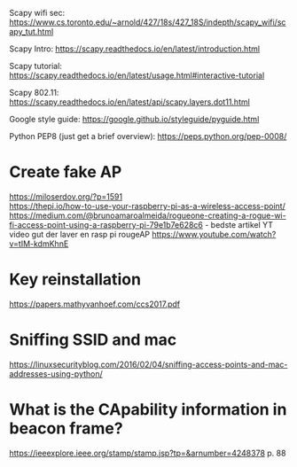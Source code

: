 Scapy wifi sec:
https://www.cs.toronto.edu/~arnold/427/18s/427_18S/indepth/scapy_wifi/scapy_tut.html

Scapy Intro:
https://scapy.readthedocs.io/en/latest/introduction.html

Scapy tutorial:
https://scapy.readthedocs.io/en/latest/usage.html#interactive-tutorial

Scapy 802.11:
https://scapy.readthedocs.io/en/latest/api/scapy.layers.dot11.html

Google style guide:
https://google.github.io/styleguide/pyguide.html

Python PEP8 (just get a brief overview):
https://peps.python.org/pep-0008/


# Create fake AP
https://miloserdov.org/?p=1591 \
https://thepi.io/how-to-use-your-raspberry-pi-as-a-wireless-access-point/ \
https://medium.com/@brunoamaroalmeida/rogueone-creating-a-rogue-wi-fi-access-point-using-a-raspberry-pi-79e1b7e628c6  - bedste artikel
YT video gut der laver en rasp pi rougeAP 
https://www.youtube.com/watch?v=tIM-kdmKhnE


# Key reinstallation
https://papers.mathyvanhoef.com/ccs2017.pdf

# Sniffing SSID and mac
https://linuxsecurityblog.com/2016/02/04/sniffing-access-points-and-mac-addresses-using-python/

# What is the CApability information in beacon frame?
https://ieeexplore.ieee.org/stamp/stamp.jsp?tp=&arnumber=4248378 p. 88

